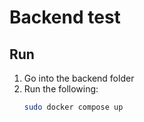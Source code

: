 # Backend test

## Run
 1. Go into the backend folder
 2. Run the following:
    ```bash
    sudo docker compose up
    ```
